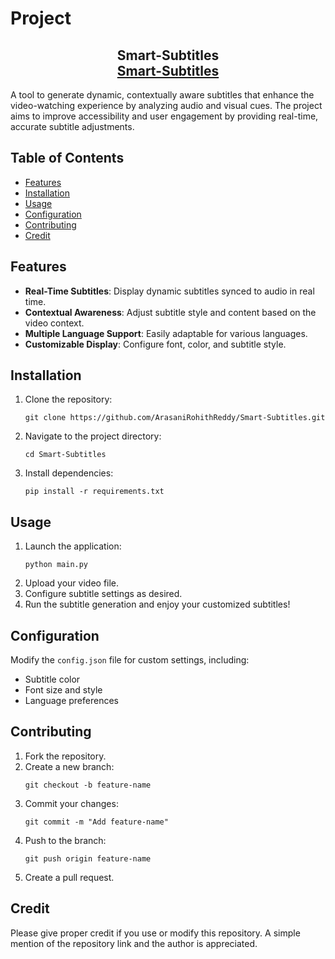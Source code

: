 <h1>Project</h1>
<h2 align="center">Smart-Subtitles <br/> <a target="_blank" href="https://smart-subtitles.vercel.app/">Smart-Subtitles</a></h2>

<p>A tool to generate dynamic, contextually aware subtitles that enhance the video-watching experience by analyzing audio and visual cues. The project aims to improve accessibility and user engagement by providing real-time, accurate subtitle adjustments.</p>

<h2>Table of Contents</h2>
<ul>
  <li><a href="#features">Features</a></li>
  <li><a href="#installation">Installation</a></li>
  <li><a href="#usage">Usage</a></li>
  <li><a href="#configuration">Configuration</a></li>
  <li><a href="#contributing">Contributing</a></li>
  <li><a href="#credit">Credit</a></li>
</ul>

<h2 id="features">Features</h2>
<ul>
  <li><strong>Real-Time Subtitles</strong>: Display dynamic subtitles synced to audio in real time.</li>
  <li><strong>Contextual Awareness</strong>: Adjust subtitle style and content based on the video context.</li>
  <li><strong>Multiple Language Support</strong>: Easily adaptable for various languages.</li>
  <li><strong>Customizable Display</strong>: Configure font, color, and subtitle style.</li>
</ul>

<h2 id="installation">Installation</h2>
<ol>
  <li>Clone the repository:
    <pre><code>git clone https://github.com/ArasaniRohithReddy/Smart-Subtitles.git</code></pre>
  </li>
  <li>Navigate to the project directory:
    <pre><code>cd Smart-Subtitles</code></pre>
  </li>
  <li>Install dependencies:
    <pre><code>pip install -r requirements.txt</code></pre>
  </li>
</ol>

<h2 id="usage">Usage</h2>
<ol>
  <li>Launch the application:
    <pre><code>python main.py</code></pre>
  </li>
  <li>Upload your video file.</li>
  <li>Configure subtitle settings as desired.</li>
  <li>Run the subtitle generation and enjoy your customized subtitles!</li>
</ol>

<h2 id="configuration">Configuration</h2>
<p>Modify the <code>config.json</code> file for custom settings, including:</p>
<ul>
  <li>Subtitle color</li>
  <li>Font size and style</li>
  <li>Language preferences</li>
</ul>

<h2 id="contributing">Contributing</h2>
<ol>
  <li>Fork the repository.</li>
  <li>Create a new branch:
    <pre><code>git checkout -b feature-name</code></pre>
  </li>
  <li>Commit your changes:
    <pre><code>git commit -m "Add feature-name"</code></pre>
  </li>
  <li>Push to the branch:
    <pre><code>git push origin feature-name</code></pre>
  </li>
  <li>Create a pull request.</li>
</ol>

<h2 id="credit">Credit</h2>
<p>Please give proper credit if you use or modify this repository. A simple mention of the repository link and the author is appreciated.</p>
